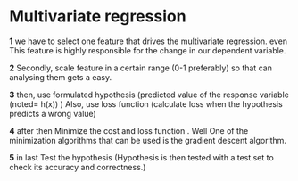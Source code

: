 # Multivariate regression

**1**   we have to select one feature that drives the multivariate regression. even This  feature  is highly responsible for the change in our dependent variable. 

**2**   Secondly, scale feature in a certain range (0-1 preferably) so that can analysing them gets a easy.

**3**   then, use formulated hypothesis (predicted value of the response variable (noted= h(x)) )
        Also, use loss function (calculate loss when the hypothesis predicts a wrong value)

**4**   after then Minimize the cost and loss function . Well One of the minimization algorithms that can be used is the gradient descent algorithm.

**5**   in last Test the hypothesis (Hypothesis is then tested with a test set to check its accuracy and correctness.)
